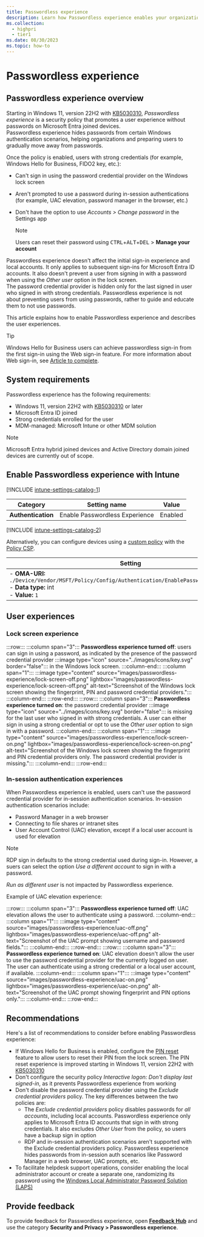 ```yaml
---
title: Passwordless experience
description: Learn how Passwordless experience enables your organization to move away from passwords.
ms.collection: 
  - highpri
  - tier1
ms.date: 08/30/2023
ms.topic: how-to
---
```


# Passwordless experience

## Passwordless experience overview

Starting in Windows 11, version 22H2 with [KB5030310][KB-1], *Passwordless experience* is a security policy that promotes a user experience without passwords on Microsoft Entra joined devices.\
Passwordless experience hides passwords from certain Windows authentication scenarios, helping organizations and preparing users to gradually move away from passwords.

Once the policy is enabled, users with strong credentials (for example, Windows Hello for Business, FIDO2 key, etc.):

- Can't sign in using the password credential provider on the Windows lock screen
- Aren't prompted to use a password during in-session authentications (for example, UAC elevation, password manager in the browser, etc.)
- Don't have the option to use *Accounts > Change password* in the Settings app
  
  >[!NOTE]
  >Users can reset their password using <kbd>CTRL</kbd>+<kbd>ALT</kbd>+<kbd>DEL</kbd> > **Manage your account**

Passwordless experience doesn't affect the initial sign-in experience and local accounts. It only applies to subsequent sign-ins for Microsoft Entra ID accounts. It also doesn't prevent a user from signing in with a password when using the *Other user* option in the lock screen.\
The password credential provider is hidden only for the last signed in user who signed in with strong credentials. Passwordless experience is not about preventing users from using passwords, rather to guide and educate them to not use passwords.

This article explains how to enable Passwordless experience and describes the user experiences.

>[!TIP]
> Windows Hello for Business users can achieve passwordless sign-in from the first sign-in using the Web sign-in feature. For more information about Web sign-in, see [Article to complete](https://learn.microsoft.com).

## System requirements

Passwordless experience has the following requirements:

- Windows 11, version 22H2 with [KB5030310][KB-1] or later
- Microsoft Entra ID joined
- Strong credentials enrolled for the user
- MDM-managed: Microsoft Intune or other MDM solution

>[!NOTE]
>Microsoft Entra hybrid joined devices and Active Directory domain joined devices are currently out of scope.

## Enable Passwordless experience with Intune

[!INCLUDE [intune-settings-catalog-1](../../../includes/configure/intune-settings-catalog-1.md)]

| Category | Setting name | Value |
|--|--|--|
| **Authentication** | Enable Passwordless Experience | Enabled |

[!INCLUDE [intune-settings-catalog-2](../../../includes/configure/intune-settings-catalog-2.md)]

Alternatively, you can configure devices using a [custom policy][INT-2] with the [Policy CSP][CSP-1].

| Setting |
|--------|
| - **OMA-URI:** `./Device/Vendor/MSFT/Policy/Config/Authentication/EnablePasswordlessExperience`<br>- **Data type:** int<br>- **Value:** `1`|

## User experiences

### Lock screen experience

:::row:::
  :::column span="3":::
  **Passwordless experience turned off**: users can sign in using a password, as indicated by the presence of the password credential provider  :::image type="icon" source="../images/icons/key.svg" border="false"::: in the Windows lock screen.
  :::column-end:::
  :::column span="1":::
  :::image type="content" source="images/passwordless-experience/lock-screen-off.png" lightbox="images/passwordless-experience/lock-screen-off.png" alt-text="Screenshot of the Windows lock screen showing the fingerprint, PIN and password credential providers.":::
  :::column-end:::
:::row-end:::
:::row:::
  :::column span="3":::
  **Passwordless experience turned on**: the password credential provider :::image type="icon" source="../images/icons/key.svg" border="false"::: is missing for the last user who signed in with strong credentials. A user can either sign in using a strong credential or opt to use the *Other user* option to sign in with a password.
  :::column-end:::
  :::column span="1":::
  :::image type="content" source="images/passwordless-experience/lock-screen-on.png" lightbox="images/passwordless-experience/lock-screen-on.png" alt-text="Screenshot of the Windows lock screen showing the fingerprint and PIN credential providers only. The password credential provider is missing.":::
  :::column-end:::
:::row-end:::

### In-session authentication experiences

When Passwordless experience is enabled, users can't use the password credential provider for in-session authentication scenarios. In-session authentication scenarios include:

- Password Manager in a web browser
- Connecting to file shares or intranet sites
- User Account Control (UAC) elevation, except if a local user account is used for elevation

>[!NOTE]
> RDP sign in defaults to the strong credential used during sign-in. However, a suers can select the option *Use a different account* to sign in with a password.
>
> *Run as different user* is not impacted by Passwordless experience.

Example of UAC elevation experience:

:::row:::
  :::column span="3":::
  **Passwordless experience turned off**: UAC elevation allows the user to authenticate using a password.
  :::column-end:::
  :::column span="1":::
  :::image type="content" source="images/passwordless-experience/uac-off.png" lightbox="images/passwordless-experience/uac-off.png" alt-text="Screenshot of the UAC prompt showing username and password fields.":::
  :::column-end:::
:::row-end:::
:::row:::
  :::column span="3":::
  **Passwordless experience turned on**: UAC elevation doesn't allow the user to use the password credential provider for the currently logged on user. The user can authenticate using a strong credential or a local user account, if available.
  :::column-end:::
  :::column span="1":::
  :::image type="content" source="images/passwordless-experience/uac-on.png" lightbox="images/passwordless-experience/uac-on.png" alt-text="Screenshot of the UAC prompt showing fingerprint and PIN options only.":::
  :::column-end:::
:::row-end:::

## Recommendations

Here's a list of recommendations to consider before enabling Passwordless experience:

- If Windows Hello for Business is enabled, configure the [PIN reset](hello-for-business/hello-feature-pin-reset.md) feature to allow users to reset their PIN from the lock screen. The PIN reset experience is improved starting in Windows 11, version 22H2 with [KB5030310][KB-1]
- Don't configure the security policy *Interactive logon: Don't display last signed-in*, as it prevents Passwordless experience from working
- Don't disable the password credential provider using the *Exclude credential providers* policy. The key differences between the two policies are:
  - The *Exclude credential providers* policy disables passwords for *all accounts*, including local accounts. Passwordless experience only applies to Microsoft Entra ID accounts that sign in with strong credentials. It also excludes *Other User* from the policy, so users have a backup sign in option
  - RDP and in-session authentication scenarios aren't supported with the Exclude credential providers policy. Passwordless experience hides passwords from in-session auth scenarios like Password Manager in a web browser, UAC prompts, etc.
- To facilitate helpdesk support operations, consider enabling the local administrator account or create a separate one, randomizing its password using the [Windows Local Administrator Password Solution (LAPS)][SERV-1]

## Provide feedback

To provide feedback for Passwordless experience, open [**Feedback Hub**][FHUB] and use the category **Security and Privacy > Passwordless experience**.

<!--links used in this document-->

[CSP-1]: /windows/client-management/mdm/policy-csp-authentication#enablepasswordlessexperience
[FHUB]: feedback-hub://?tabid=2&newFeedback=true&feedbackType=1
[INT-2]: /mem/intune/configuration/custom-settings-windows-10
[KB-1]: https://support.microsoft.com/kb/5030310
[SERV-1]: /windows-server/identity/laps/laps-overview
[UAC-1]: /windows/security/application-security/application-control/user-account-control/settings-and-configuration?tabs=intune
